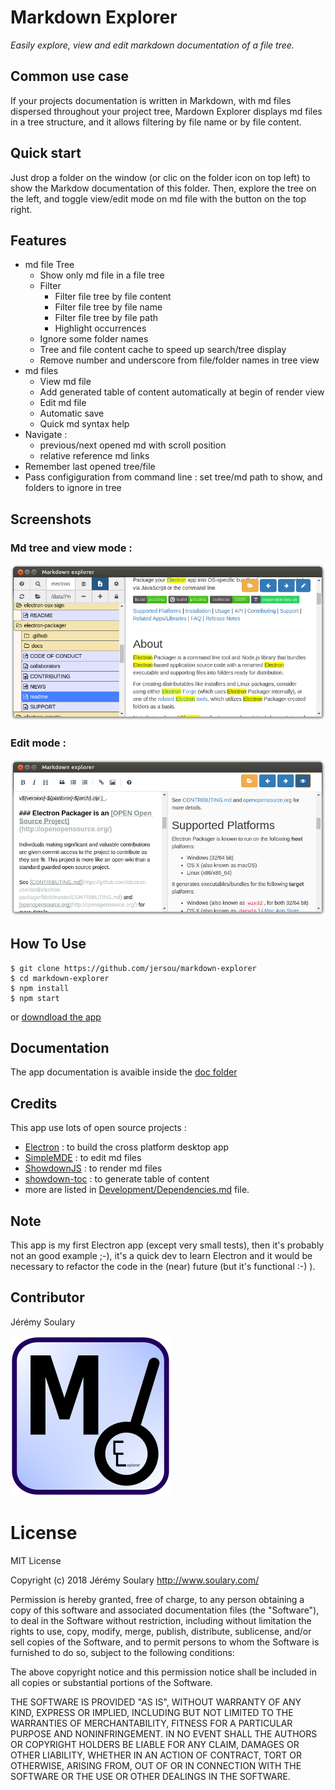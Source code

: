 # Markdown Explorer 
*Easily explore, view and edit markdown documentation of a file tree.*

## Common use case

If your projects documentation is written in Markdown, with md files dispersed throughout your project tree, Mardown Explorer displays md files in a tree structure, and it allows filtering by file name or by file content.

## Quick start

Just drop a folder on the window (or clic on the folder icon on top left) to show the Markdow documentation of this folder. Then, explore the tree on the left, and toggle view/edit mode on md file with the button on the top right.

## Features

* md file Tree
    * Show only md file in a file tree
    * Filter
        * Filter file tree by file content
        * Filter file tree by file name
        * Filter file tree by file path
        * Highlight occurrences
    * Ignore some folder names
    * Tree and file content cache to speed up search/tree display
    * Remove number and underscore from file/folder names in tree view
* md files
    * View md file
    * Add generated table of content automatically at begin of render view
    * Edit md file
    * Automatic save
    * Quick md syntax help
* Navigate : 
  * previous/next opened md with scroll position
  * relative reference md links
* Remember last opened tree/file
* Pass configiguration from command line : set tree/md path to show, and folders to ignore in tree

## Screenshots

### Md tree and view mode :
![](doc/img/Markdown-Explorer.png)

### Edit mode :
![](doc/img/edit-mode.png)

## How To Use
```
$ git clone https://github.com/jersou/markdown-explorer
$ cd markdown-explorer
$ npm install
$ npm start
```
or [downdload the app](https://github.com/jersou/markdown-explorer/releases)

## Documentation
The app documentation is avaible inside the [doc folder](doc/)

## Credits

This app use lots of open source projects :

* [Electron](https://github.com/electron) : to build the cross platform desktop app
* [SimpleMDE](https://github.com/sparksuite/simplemde-markdown-editor) : to edit md files
* [ShowdownJS](https://github.com/showdownjs/showdown) : to render md files
* [showdown-toc](https://github.com/ravisorg/showdown-toc) : to generate table of content
* more are listed in [Development/Dependencies.md](Development/Dependencies.md) file.


##  Note
This app is my first Electron app (except very small tests), then it's probably not an good example ;-), it's a quick dev to learn Electron and it would be necessary to refactor the code in the (near) future (but it's functional :-) ).

## Contributor
Jérémy Soulary

![](doc/img/icon.png)

# License

MIT License

Copyright (c) 2018 Jérémy Soulary http://www.soulary.com/

Permission is hereby granted, free of charge, to any person obtaining a copy of this software and associated documentation files (the "Software"), to deal in the Software without restriction, including without limitation the rights to use, copy, modify, merge, publish, distribute, sublicense, and/or sell copies of the Software, and to permit persons to whom the Software is furnished to do so, subject to the following conditions:

The above copyright notice and this permission notice shall be included in all copies or substantial portions of the Software.

THE SOFTWARE IS PROVIDED "AS IS", WITHOUT WARRANTY OF ANY KIND, EXPRESS OR IMPLIED, INCLUDING BUT NOT LIMITED TO THE WARRANTIES OF MERCHANTABILITY, FITNESS FOR A PARTICULAR PURPOSE AND NONINFRINGEMENT. IN NO EVENT SHALL THE AUTHORS OR COPYRIGHT HOLDERS BE LIABLE FOR ANY CLAIM, DAMAGES OR OTHER LIABILITY, WHETHER IN AN ACTION OF CONTRACT, TORT OR OTHERWISE, ARISING FROM, OUT OF OR IN CONNECTION WITH THE SOFTWARE OR THE USE OR OTHER DEALINGS IN THE SOFTWARE.

